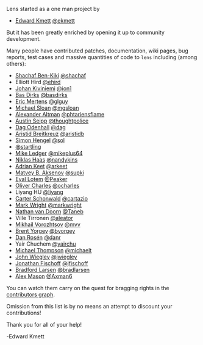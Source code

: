 Lens started as a one man project by

* [Edward Kmett](mailto:ekmett@gmail.com) [@ekmett](https://github.com/ekmett)

But it has been greatly enriched by opening it up to community development.

Many people have contributed patches, documentation, wiki pages, bug reports, test cases and massive quantities of code to `lens` including (among others):

* [Shachaf Ben-Kiki](mailto:shachaf@gmail.com) [@shachaf](https://github.com/shachaf)
* Elliott Hird [@ehird](https://github.com/ehird)
* [Johan Kiviniemi](mailto:lens@johan.kiviniemi.name) [@ion1](https://github.com/ion1)
* [Bas Dirks](mailto:ik@basdirks.eu) [@basdirks](https://github.com/basdirks)
* [Eric Mertens](mailto:emertens@gmail.com) [@glguy](https://github.com/glguy)
* [Michael Sloan](mailto:mgsloan@gmail.com) [@mgsloan](https://github.com/mgsloan)
* [Alexander Altman](mailto:alexanderaltman@me.com) [@phtariensflame](https://github.com/phtariensflame)
* [Austin Seipp](mailto:mad.one@gmail.com) [@thoughtpolice](https://github.com/thoughtpolice)
* [Dag Odenhall](mailto:dag.odenhall@gmail.com) [@dag](https://github.com/dag)
* [Aristid Breitkreuz](mailto:aristidb+lens@gmail.com) [@aristidb](https://github.com/aristidb)
* [Simon Hengel](mailto:sol@typeful.net) [@sol](https://github.com/sol)
* [@startling](https://github.com/startling)
* [Mike Ledger](mailto:eleventynine@gmail.com) [@mikeplus64](https://github.com/mikeplus64)
* [Niklas Haas](mailto:niklas.haas@uni-ulm.de) [@nandykins](https://github.com/nandykins)
* [Adrian Keet](mailto:arkeet@gmail.com) [@arkeet](https://github.com/arkeet)
* [Matvey B. Aksenov](mailto:matvey.aksenov@gmail.com) [@supki](https://github.com/supki)
* [Eyal Lotem](mailto:eyal.lotem+github@gmail.com) [@Peaker](https://github.com/Peaker)
* [Oliver Charles](mailto:ollie@ocharles.org.uk) [@ocharles](https://github.com/ocharles)
* Liyang HU [@liyang](https://github.com/liyang)
* [Carter Schonwald](mailto:carter.schonwald@gmail.com) [@cartazio](https://github.com/cartazio)
* [Mark Wright](mailto:gienah@gentoo.org) [@markwright](https://github.com/markwright)
* [Nathan van Doorn](mailto:nvd1234@gmail.com) [@Taneb](https://github.com/Taneb)
* Ville Tirronen [@aleator](https://github.com/aleator)
* [Mikhail Vorozhtsov](mailto:mikhail.vorozhtsov@gmail.com) [@mvv](https://github.com/mvv)
* [Brent Yorgey](mailto:byorgey@gmail.com) [@byorgey](https://github.com/byorgey)
* [Dan Rosén](mailto:danr@chalmers.se) [@danr](https://github.com/danr)
* Yair Chuchem [@yairchu](https://github.com/yairchu)
* [Michael Thompson](mailto:what_is_it_to_do_anything@yahoo.com) [@michaelt](https://github.com/michaelt)
* [John Wiegley](mailto:johnw@newartisans.com) [@jwiegley](https://github.com/jwiegley)
* [Jonathan Fischoff](mailto:jfischoff@yahoo.com) [@jfischoff](https://github.com/jfischoff)
* [Bradford Larsen](mailto:brad.larsen@gmail.com) [@bradlarsen](https://github.com/bradlarsen)
* [Alex Mason](mailto:axman6@gmail.com) [@Axman6](https://github.com/Axman6)

You can watch them carry on the quest for bragging rights in the [contributors graph](https://github.com/ekmett/lens/graphs/contributors).

Omission from this list is by no means an attempt to discount your contributions!

Thank you for all of your help!

-Edward Kmett
